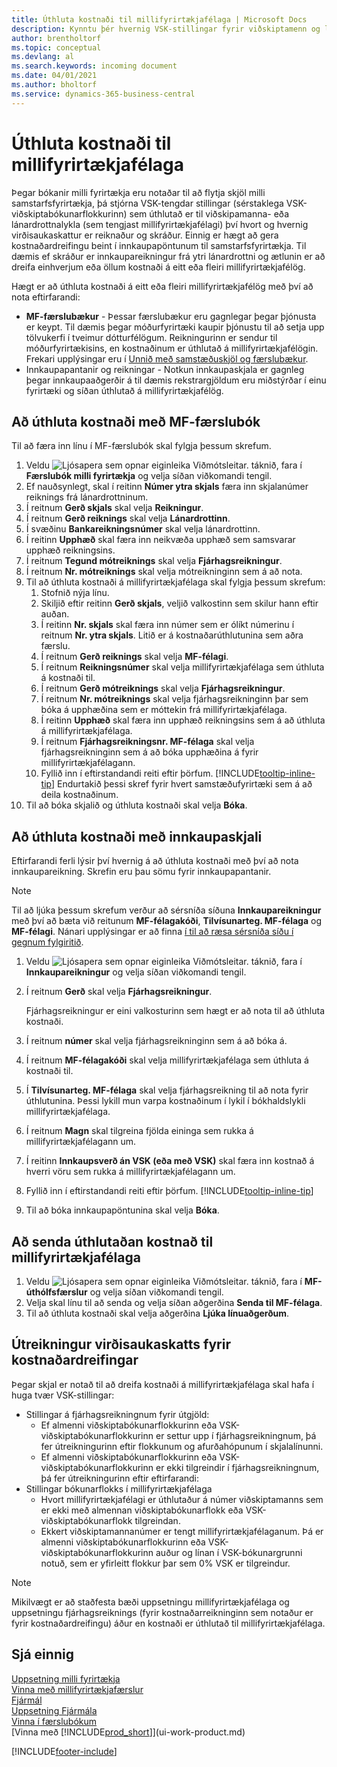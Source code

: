 ```yaml
---
title: Úthluta kostnaði til millifyrirtækjafélaga | Microsoft Docs
description: Kynntu þér hvernig VSK-stillingar fyrir viðskiptamenn og lánardrottna stjórna því hvort og hvernig virðisaukaskattur er reiknaður.
author: brentholtorf
ms.topic: conceptual
ms.devlang: al
ms.search.keywords: incoming document
ms.date: 04/01/2021
ms.author: bholtorf
ms.service: dynamics-365-business-central
---
```

# Úthluta kostnaði til millifyrirtækjafélaga
Þegar bókanir milli fyrirtækja eru notaðar til að flytja skjöl milli samstarfsfyrirtækja, þá stjórna VSK-tengdar stillingar (sérstaklega VSK-viðskiptabókunarflokkurinn) sem úthlutað er til viðskipamanna- eða lánardrottnalykla (sem tengjast millifyrirtækjafélagi) því hvort og hvernig virðisaukaskattur er reiknaður og skráður. Einnig er hægt að gera kostnaðardreifingu beint í innkaupapöntunum til samstarfsfyrirtækja. Til dæmis ef skráður er innkaupareikningur frá ytri lánardrottni og ætlunin er að dreifa einhverjum eða öllum kostnaði á eitt eða fleiri millifyrirtækjafélög.

Hægt er að úthluta kostnaði á eitt eða fleiri millifyrirtækjafélög með því að nota eftirfarandi:

* **MF-færslubækur** - Þessar færslubækur eru gagnlegar þegar þjónusta er keypt. Til dæmis þegar móðurfyrirtæki kaupir þjónustu til að setja upp tölvukerfi í tveimur dótturfélögum. Reikningurinn er sendur til móðurfyrirtækisins, en kostnaðinum er úthlutað á millifyrirtækjafélögin. Frekari upplýsingar eru í [Unnið með samstæðuskjöl og færslubækur](intercompany-how-work-documents-journals.md).
* Innkaupapantanir og reikningar - Notkun innkaupaskjala er gagnleg þegar innkaupaaðgerðir á til dæmis rekstrargjöldum eru miðstýrðar í einu fyrirtæki og síðan úthlutað á millifyrirtækjafélög.

## Að úthluta kostnaði með MF-færslubók
Til að færa inn línu í MF-færslubók skal fylgja þessum skrefum. 

1. Veldu ![Ljósapera sem opnar eiginleika Viðmótsleitar.](media/ui-search/search_small.png "Segðu mér hvað þú vilt gera") táknið, fara í **Færslubók milli fyrirtækja** og velja síðan viðkomandi tengil.
2. Ef nauðsynlegt, skal í reitinn **Númer ytra skjals** færa inn skjalanúmer reiknings frá lánardrottninum.
3. Í reitnum **Gerð skjals** skal velja **Reikningur**.
4. Í reitnum **Gerð reiknings** skal velja **Lánardrottinn**.
5. Í svæðinu **Bankareikningsnúmer** skal velja lánardrottinn.
6. Í reitinn **Upphæð** skal færa inn neikvæða upphæð sem samsvarar upphæð reikningsins.
7. Í reitnum **Tegund mótreiknings** skal velja **Fjárhagsreikningur**.
8. Í reitnum **Nr. mótreiknings** skal velja mótreikninginn sem á að nota.
9. Til að úthluta kostnaði á millifyrirtækjafélaga skal fylgja þessum skrefum:
   1. Stofnið nýja línu.
   2. Skiljið eftir reitinn **Gerð skjals**, veljið valkostinn sem skilur hann eftir auðan.
   3. Í reitinn **Nr. skjals** skal færa inn númer sem er ólíkt númerinu í reitnum **Nr. ytra skjals**. Litið er á kostnaðarúthlutunina sem aðra færslu.
   4. Í reitnum **Gerð reiknings** skal velja **MF-félagi**.
   5. Í reitnum **Reikningsnúmer** skal velja millifyrirtækjafélaga sem úthluta á kostnaði til.
   6. Í reitnum **Gerð mótreiknings** skal velja **Fjárhagsreikningur**.
   7. Í reitnum **Nr. mótreiknings** skal velja fjárhagsreikninginn þar sem bóka á upphæðina sem er móttekin frá millifyrirtækjafélaga.
   1. Í reitinn **Upphæð** skal færa inn upphæð reikningsins sem á að úthluta á millifyrirtækjafélaga.
   1. Í reitnum **Fjárhagsreikningsnr. MF-félaga** skal velja fjárhagsreikninginn sem á að bóka upphæðina á fyrir millifyrirtækjafélagann. 
   1. Fyllið inn í eftirstandandi reiti eftir þörfum. [!INCLUDE[tooltip-inline-tip](includes/tooltip-inline-tip_md.md)] Endurtakið þessi skref fyrir hvert samstæðufyrirtæki sem á að deila kostnaðinum.
1. Til að bóka skjalið og úthluta kostnaði skal velja **Bóka**.  

## Að úthluta kostnaði með innkaupaskjali
Eftirfarandi ferli lýsir því hvernig á að úthluta kostnaði með því að nota innkaupareikning. Skrefin eru þau sömu fyrir innkaupapantanir.

> [!NOTE]
> Til að ljúka þessum skrefum verður að sérsníða síðuna **Innkaupareikningur** með því að bæta við reitunum **MF-félagakóði**, **Tilvísunarteg. MF-félaga** og **MF-félagi**. Nánari upplýsingar er að finna  [í til að ræsa sérsníða síðu í gegnum fylgiritið](ui-personalization-user.md#start-personalizing-by-using-the-personalization-mode).

1. Veldu ![Ljósapera sem opnar eiginleika Viðmótsleitar.](media/ui-search/search_small.png "Segðu mér hvað þú vilt gera") táknið, fara í **Innkaupareikningur** og velja síðan viðkomandi tengil.
2. Í reitnum **Gerð** skal velja **Fjárhagsreikningur**.
   
   Fjárhagsreikningur er eini valkosturinn sem hægt er að nota til að úthluta kostnaði.  
1. Í reitnum **númer** skal velja fjárhagsreikninginn sem á að bóka á.
1. Í reitnum **MF-félagakóði** skal velja millifyrirtækjafélaga sem úthluta á kostnaði til.
1. Í **Tilvísunarteg. MF-félaga** skal velja fjárhagsreikning til að nota fyrir úthlutunina. Þessi lykill mun varpa kostnaðinum í lykil í bókhaldslykli millifyrirtækjafélaga.
1. Í reitnum **Magn** skal tilgreina fjölda eininga sem rukka á millifyrirtækjafélagann um.
1. Í reitinn **Innkaupsverð án VSK (eða með VSK)** skal færa inn kostnað á hverri vöru sem rukka á millifyrirtækjafélagann um.
1. Fyllið inn í eftirstandandi reiti eftir þörfum. [!INCLUDE[tooltip-inline-tip](includes/tooltip-inline-tip_md.md)] 
1. Til að bóka innkaupapöntunina skal velja **Bóka**.

## Að senda úthlutaðan kostnað til millifyrirtækjafélaga
1. Veldu ![Ljósapera sem opnar eiginleika Viðmótsleitar.](media/ui-search/search_small.png "Segðu mér hvað þú vilt gera") táknið, fara í **MF-úthólfsfærslur** og velja síðan viðkomandi tengil.
2. Velja skal línu til að senda og velja síðan aðgerðina **Senda til MF-félaga**. 
3. Til að úthluta kostnaði skal velja aðgerðina **Ljúka línuaðgerðum**.

## Útreikningur virðisaukaskatts fyrir kostnaðardreifingar
Þegar skjal er notað til að dreifa kostnaði á millifyrirtækjafélaga skal hafa í huga tvær VSK-stillingar: 
* Stillingar á fjárhagsreikningnum fyrir útgjöld:
   * Ef almenni viðskiptabókunarflokkurinn eða VSK-viðskiptabókunarflokkurinn er settur upp í fjárhagsreikningnum, þá fer útreikningurinn eftir flokkunum og afurðahópunum í skjalalínunni.
   * Ef almenni viðskiptabókunarflokkurinn eða VSK-viðskiptabókunarflokkurinn er ekki tilgreindir í fjárhagsreikningnum, þá fer útreikningurinn eftir eftirfarandi:
* Stillingar bókunarflokks í millifyrirtækjafélaga
   * Hvort millifyrirtækjafélagi er úthlutaður á númer viðskiptamanns sem er ekki með almennan viðskiptabókunarflokk eða VSK-viðskiptabókunarflokk tilgreindan.
   * Ekkert viðskiptamannanúmer er tengt millifyrirtækjafélaganum. Þá er almenni viðskiptabókunarflokkurinn eða VSK-viðskiptabókunarflokkurinn auður og línan í VSK-bókunargrunni notuð, sem er yfirleitt flokkur þar sem 0% VSK er tilgreindur.

> [!NOTE]
> Mikilvægt er að staðfesta bæði uppsetningu millifyrirtækjafélaga og uppsetningu fjárhagsreiknings (fyrir kostnaðarreikninginn sem notaður er fyrir kostnaðardreifingu) áður en kostnaði er úthlutað til millifyrirtækjafélaga.

## Sjá einnig
[Uppsetning milli fyrirtækja](intercompany-how-setup.md)  
[Vinna með millifyrirtækjafærslur](intercompany-manage.md)  
[Fjármál](finance.md)  
[Uppsetning Fjármála](finance-setup-finance.md)  
[Vinna í færslubókum](ui-work-general-journals.md)  
[Vinna með [!INCLUDE[prod_short](includes/prod_short.md)]](ui-work-product.md)

[!INCLUDE[footer-include](includes/footer-banner.md)]